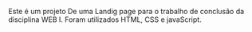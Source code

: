 Este é um projeto De uma Landig page para o trabalho de conclusão da disciplina WEB I.
Foram utilizados HTML, CSS e javaScript.
